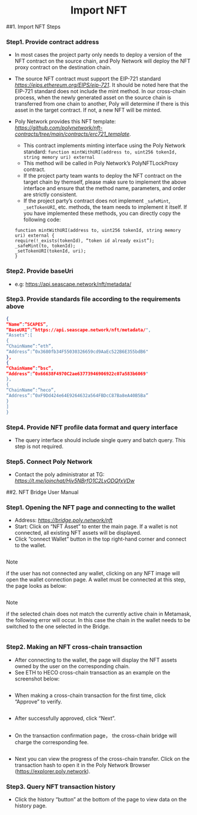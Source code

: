 <h1 align="center">Import NFT</h1>

##1. Import NFT Steps
### Step1. Provide contract address
- In most cases the project party only needs to deploy a version of the NFT contract on the source chain, and Poly Network will deploy the NFT proxy contract on the destination chain.
- The source NFT contract must support the EIP-721 standard *https://eips.ethereum.org/EIPS/eip-721*. It should be noted here that the EIP-721 standard does not include the mint method. In our cross-chain process, when the newly generated asset on the source chain is transferred from one chain to another, Poly will determine if there is this asset in the target contract. If not, a new NFT will be minted.
- Poly Network provides this NFT template: *https://github.com/polynetwork/nft-contracts/tree/main/contracts/erc721_template*.
    - This contract implements minting interface using the Poly Network standard:
      `function mintWithURI(address to, uint256 tokenId, string memory uri) external`
    - This method will be called in Poly Network’s PolyNFTLockProxy contract.
    - If the project party team wants to deploy the NFT contract on the target chain by themself, please make sure to implement the above interface and ensure that the method name, parameters, and order are strictly consistent.
    - If the project party’s contract does not implement `_safeMint`, `_setTokenURI`, etc. methods, the team needs to implement it itself. If you have implemented these methods, you can directly copy the following code:
    
  ```solidity 
  function mintWithURI(address to, uint256 tokenId, string memory uri) external {
  require(!_exists(tokenId), “token id already exist”);
  _safeMint(to, tokenId);
  _setTokenURI(tokenId, uri);
  }
  ```
### Step2. Provide baseUri
- e.g: https://api.seascape.network/nft/metadata/

### Step3. Provide standards file according to the requirements above
```json
{
“Name”:”SCAPES”,
“BaseURI”:”https://api.seascape.network/nft/metadata/",
“Assets”:[
{
“ChainName”:”eth”,
“Address”:”0x3680fb34F55030326659cd9AaEc522B6E355bdB6"
},
{
“ChainName”:”bsc”,
“Address”:”0x66638F4970C2ae63773946906922c07a583b6069"
},
{
“ChainName”:”heco”,
“Address”:”0xF9Dd424e64E9264632a564FBDcC87Ba8eA40B5Ba”
}
]
}
```

### Step4. Provide NFT profile data format and query interface 
- The query interface should include single query and batch query. This step is not required.

### Step5. Connect Poly Network
- Contact the poly administrator at TG: *https://t.me/joinchat/Hjv5NBrfO1C2LyODQfxVDw*

##2. NFT Bridge User Manual
### Step1. Opening the NFT page and connecting to the wallet
- Address: *https://bridge.poly.network/nft*
- Start: Click on “NFT Asset” to enter the main page. If a wallet is not connected, all existing NFT assets will be displayed.
- Click “connect Wallet” button in the top right-hand corner and connect to the wallet.
<div align=center><img src="resources/nft_step1.png" alt=""/></div>
 
  > [!NOTE]
  > if the user has not connected any wallet, clicking on any NFT image will open the wallet connection page. A wallet must be connected at this step, the page looks as below:
<div align=center><img src="resources/nft_step2.png" alt=""/></div>
  
  > [!NOTE]
  > if the selected chain does not match the currently active chain in Metamask, the following error will occur. In this case the chain in the wallet needs to be switched to the one selected in the Bridge.
<div align=center><img src="resources/nft_step3.png" alt=""/></div>

### Step2. Making an NFT cross-chain transaction
- After connecting to the wallet, the page will display the NFT assets owned by the user on the corresponding chain.
- See ETH to HECO cross-chain transaction as an example on the screenshot below:
<div align=center><img src="resources/nft_step4.png" alt=""/></div>
<div align=center><img src="resources/nft_step5.png" alt=""/></div>

- When making a cross-chain transaction for the first time, click “Approve” to verify.
<div align=center><img src="resources/nft_step6.png" alt=""/></div>

- After successfully approved, click “Next”.
<div align=center><img src="resources/nft_step7.png" alt=""/></div>

- On the transaction confirmation page， the cross-chain bridge will charge the corresponding fee.
<div align=center><img src="resources/nft_step8.png" alt=""/></div>

- Next you can view the progress of the cross-chain transfer. Click on the transaction hash to open it in the Poly Network Browser (https://explorer.poly.network).

### Step3. Query NFT transaction history
- Click the history “button” at the bottom of the page to view data on the history page.
<div align=center><img src="resources/nft_step9.png" alt=""/></div>
<div align=center><img src="resources/nft_step10.png" alt=""/></div>
